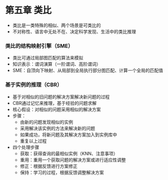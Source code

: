 # 第五章 类比

- 类比是一类特殊的相似、两个场景是可类比的
- 不对称性、语言中无处不在、决定科学发现、生活中的类比推理

### 类比的结构映射引擎（SME）

- 类比可通过局部图匹配的算法来模拟
- 知识表示：谓词演算（一阶谓词、高阶谓词）
- SME：自顶向下映射、从局部到全局执行部分图匹配、计算一个全局的匹配值

### 基于实例的推理（CBR）

- 基于对相似的旧问题的解决方案解决新问题的过程
- CBR通过记忆来推理，基于经验的问题求解
- 核心假设：对相似的问题采用相似的解决方案
- 步骤：
  - 由新的问题发现相似的实例
  - 采用解决该实例的方法来解决新的问题
  - 如果成功，将新问题及其解决方案加入到实例库中
  - 重复以上过程
- 四个处理步骤
  - 获取：获得查询的最相似实例（KNN、注意事项）
  - 重用：重用一个获取问题的解决方案或进行适应性调整
  - 修正：根据反馈进行方案修正
  - 保持：学习的过程，根据反馈调整解决方案